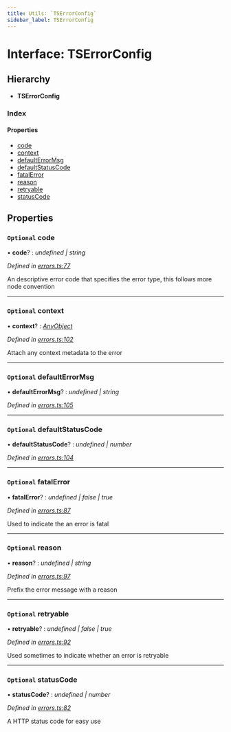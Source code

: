 ```yaml
---
title: Utils: `TSErrorConfig`
sidebar_label: TSErrorConfig
---
```


# Interface: TSErrorConfig

## Hierarchy

* **TSErrorConfig**

### Index

#### Properties

* [code](tserrorconfig.md#optional-code)
* [context](tserrorconfig.md#optional-context)
* [defaultErrorMsg](tserrorconfig.md#optional-defaulterrormsg)
* [defaultStatusCode](tserrorconfig.md#optional-defaultstatuscode)
* [fatalError](tserrorconfig.md#optional-fatalerror)
* [reason](tserrorconfig.md#optional-reason)
* [retryable](tserrorconfig.md#optional-retryable)
* [statusCode](tserrorconfig.md#optional-statuscode)

## Properties

### `Optional` code

• **code**? : *undefined | string*

*Defined in [errors.ts:77](https://github.com/terascope/teraslice/blob/d3a803c3/packages/utils/src/errors.ts#L77)*

An descriptive error code that specifies the error type, this follows more
node convention

___

### `Optional` context

• **context**? : *[AnyObject](anyobject.md)*

*Defined in [errors.ts:102](https://github.com/terascope/teraslice/blob/d3a803c3/packages/utils/src/errors.ts#L102)*

Attach any context metadata to the error

___

### `Optional` defaultErrorMsg

• **defaultErrorMsg**? : *undefined | string*

*Defined in [errors.ts:105](https://github.com/terascope/teraslice/blob/d3a803c3/packages/utils/src/errors.ts#L105)*

___

### `Optional` defaultStatusCode

• **defaultStatusCode**? : *undefined | number*

*Defined in [errors.ts:104](https://github.com/terascope/teraslice/blob/d3a803c3/packages/utils/src/errors.ts#L104)*

___

### `Optional` fatalError

• **fatalError**? : *undefined | false | true*

*Defined in [errors.ts:87](https://github.com/terascope/teraslice/blob/d3a803c3/packages/utils/src/errors.ts#L87)*

Used to indicate the an error is fatal

___

### `Optional` reason

• **reason**? : *undefined | string*

*Defined in [errors.ts:97](https://github.com/terascope/teraslice/blob/d3a803c3/packages/utils/src/errors.ts#L97)*

Prefix the error message with a reason

___

### `Optional` retryable

• **retryable**? : *undefined | false | true*

*Defined in [errors.ts:92](https://github.com/terascope/teraslice/blob/d3a803c3/packages/utils/src/errors.ts#L92)*

Used sometimes to indicate whether an error is retryable

___

### `Optional` statusCode

• **statusCode**? : *undefined | number*

*Defined in [errors.ts:82](https://github.com/terascope/teraslice/blob/d3a803c3/packages/utils/src/errors.ts#L82)*

A HTTP status code for easy use

